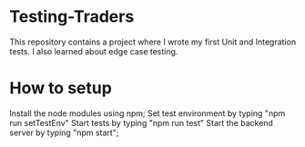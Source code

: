 # Testing-Traders
This repository contains a project where I wrote my first Unit and Integration tests. I also learned about edge case testing.

# How to setup

Install the node modules using npm;
Set test environment by typing "npm run setTestEnv"
Start tests by typing "npm run test"
Start the backend server by typing "npm start";



